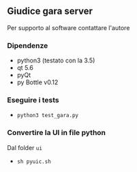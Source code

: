 ## Giudice gara server
Per supporto al software contattare l'autore

### Dipendenze
- python3 (testato con la 3.5)
- qt 5.6
- pyQt
- py Bottle v0.12

### Eseguire i tests
- `python3 test_gara.py`

### Convertire la UI in file python
Dal folder `ui`
- `sh pyuic.sh`